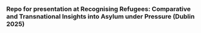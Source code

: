 ### Repo for presentation at Recognising Refugees: Comparative and Transnational Insights into Asylum under Pressure (Dublin 2025)

